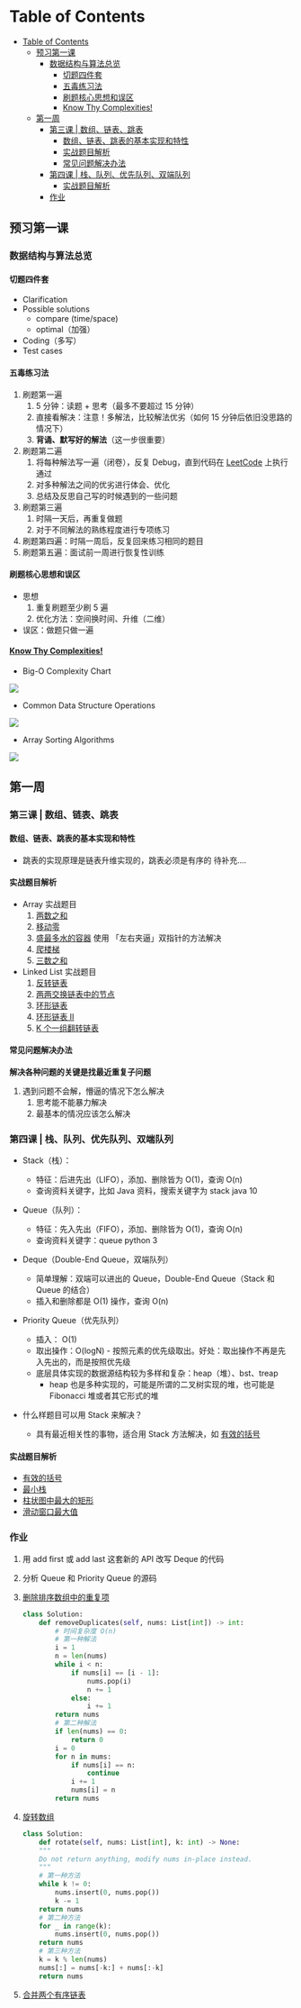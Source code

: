 # Table of Contents

- [Table of Contents](#table-of-contents)
  - [预习第一课](#预习第一课)
    - [数据结构与算法总览](#数据结构与算法总览)
      - [切题四件套](#切题四件套)
      - [五毒练习法](#五毒练习法)
      - [刷题核心思想和误区](#刷题核心思想和误区)
      - [Know Thy Complexities!](#know-thy-complexities)
  - [第一周](#第一周)
    - [第三课 | 数组、链表、跳表](#第三课--数组链表跳表)
      - [数组、链表、跳表的基本实现和特性](#数组链表跳表的基本实现和特性)
      - [实战题目解析](#实战题目解析)
      - [常见问题解决办法](#常见问题解决办法)
    - [第四课 | 栈、队列、优先队列、双端队列](#第四课--栈队列优先队列双端队列)
      - [实战题目解析](#实战题目解析-1)
    - [作业](#作业)


## 预习第一课

### 数据结构与算法总览

#### 切题四件套

- Clarification
- Possible solutions
    - compare (time/space)
    - optimal（加强）
- Coding（多写）
- Test cases

#### 五毒练习法

1. 刷题第一遍
    1. 5 分钟：读题 + 思考（最多不要超过 15 分钟）
    2. 直接看解决：注意！多解法，比较解法优劣（如何 15 分钟后依旧没思路的情况下）
    3. **背诵、默写好的解法**（这一步很重要）
2. 刷题第二遍        
    1. 将每种解法写一遍（闭卷），反复 Debug，直到代码在 [LeetCode](https://leetcode-cn.com/) 上执行通过
    2. 对多种解法之间的优劣进行体会、优化
    3. 总结及反思自己写的时候遇到的一些问题
3. 刷题第三遍
    1. 时隔一天后，再重复做题
    2. 对于不同解法的熟练程度进行专项练习
4. 刷题第四遍：时隔一周后，反复回来练习相同的题目
5. 刷题第五遍：面试前一周进行恢复性训练

#### 刷题核心思想和误区

- 思想
    1. 重复刷题至少刷 5 遍
    2. 优化方法：空间换时间、升维（二维）
- 误区：做题只做一遍

#### [Know Thy Complexities!](https://www.bigocheatsheet.com/)

- Big-O Complexity Chart

![](./Big-O%20Complexity%20Chart.png)

- Common Data Structure Operations

![](./Common%20Data%20Structure%20Operations.png)

- Array Sorting Algorithms

![](./Array%20Sorting%20Algorithms.png)

## 第一周

### 第三课 | 数组、链表、跳表

#### 数组、链表、跳表的基本实现和特性

- 跳表的实现原理是链表升维实现的，跳表必须是有序的
待补充....

#### 实战题目解析

- Array 实战题目
    1. [两数之和](https://leetcode-cn.com/problems/two-sum/)
    2. [移动零](https://leetcode-cn.com/problems/move-zeroes/)
    3. [盛最多水的容器](https://leetcode-cn.com/problems/container-with-most-water/) 使用 「左右夹逼」双指针的方法解决
    4. [爬楼梯](https://leetcode.com/problems/climbing-stairs/)
    5. [三数之和](https://leetcode-cn.com/problems/3sum/)
- Linked List 实战题目
    1. [反转链表](https://leetcode.com/problems/reverse-linked-list/)
    2. [两两交换链表中的节点](https://leetcode.com/problems/swap-nodes-in-pairs)
    3. [环形链表](https://leetcode.com/problems/linked-list-cycle)
    4. [环形链表 II](https://leetcode.com/problems/linked-list-cycle-ii)
    5. [K 个一组翻转链表](https://leetcode.com/problems/reverse-nodes-in-k-group/)

#### 常见问题解决办法
**解决各种问题的关键是找最近重复子问题**
1. 遇到问题不会解，懵逼的情况下怎么解决
    1. 思考能不能暴力解决
    2. 最基本的情况应该怎么解决

### 第四课 | 栈、队列、优先队列、双端队列

- Stack（栈）：
    - 特征：后进先出（LIFO），添加、删除皆为 O(1)，查询 O(n)
    - 查询资料关键字，比如 Java 资料，搜索关键字为 stack java 10
- Queue（队列）：
    - 特征：先入先出（FIFO），添加、删除皆为 O(1)，查询 O(n)
    - 查询资料关键字：queue python 3
- Deque（Double-End Queue，双端队列）
    - 简单理解：双端可以进出的 Queue，Double-End Queue（Stack 和 Queue 的结合）
    - 插入和删除都是 O(1) 操作，查询 O(n)
- Priority Queue（优先队列）
    - 插入： O(1)
    - 取出操作：O(logN) - 按照元素的优先级取出。好处：取出操作不再是先入先出的，而是按照优先级
    - 底层具体实现的数据源结构较为多样和复杂：heap（堆）、bst、treap
        - heap 也是多种实现的，可能是所谓的二叉树实现的堆，也可能是 Fibonacci 堆或者其它形式的堆

- 什么样题目可以用 Stack 来解决？
    - 具有最近相关性的事物，适合用 Stack 方法解决，如 [有效的括号](https://leetcode-cn.com/problems/valid-parentheses/)

#### 实战题目解析

- [有效的括号](https://leetcode-cn.com/problems/valid-parentheses/)
- [最小栈](https://leetcode-cn.com/problems/min-stack/)
- [柱状图中最大的矩形](https://leetcode-cn.com/problems/largest-rectangle-in-histogram)
- [滑动窗口最大值](https://leetcode-cn.com/problems/sliding-window-maximum)

### 作业

1. 用 add first 或 add last 这套新的 API 改写 Deque 的代码
2. 分析 Queue 和 Priority Queue 的源码
3. [删除排序数组中的重复项](https://leetcode-cn.com/problems/remove-duplicates-from-sorted-array/) 
    
    ```python
    class Solution:
        def removeDuplicates(self, nums: List[int]) -> int:
            # 时间复杂度 O(n)
            # 第一种解法
            i = 1
            n = len(nums)
            while i < n:
                if nums[i] == [i - 1]:
                    nums.pop(i)
                    n += 1
                else:
                    i += 1
            return nums
            # 第二种解法
            if len(nums) == 0:
                return 0
            i = 0
            for n in mums:
                if nums[i] == n:
                    continue
                i += 1
                nums[i] = n
            return nums
    ```

4. [旋转数组](https://leetcode-cn.com/problems/rotate-array/submissions/)
    
    ```python
    class Solution:
        def rotate(self, nums: List[int], k: int) -> None:
        """
        Do not return anything, modify nums in-place instead.
        """
        # 第一种方法
        while k != 0:
            nums.insert(0, nums.pop())
            k -= 1
        return nums
        # 第二种方法
        for _ in range(k):
            nums.insert(0, nums.pop())
        return nums
        # 第三种方法
        k = k % len(nums)
        nums[:] = nums[-k:] + nums[:-k]
        return nums
    ```

5. [合并两个有序链表](https://leetcode-cn.com/problems/merge-two-sorted-lists/)
    
    ```python
    ```
    
